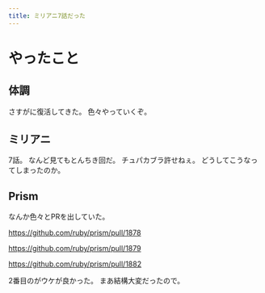 ```yaml
---
title: ミリアニ7話だった
---
```


# やったこと

## 体調

さすがに復活してきた。
色々やっていくぞ。

## ミリアニ

7話。
なんど見てもとんちき回だ。
チュパカブラ許せねぇ。
どうしてこうなってしまったのか。

## Prism

なんか色々とPRを出していた。

<https://github.com/ruby/prism/pull/1878>

<https://github.com/ruby/prism/pull/1879>

<https://github.com/ruby/prism/pull/1882>

2番目のがウケが良かった。
まあ結構大変だったので。
